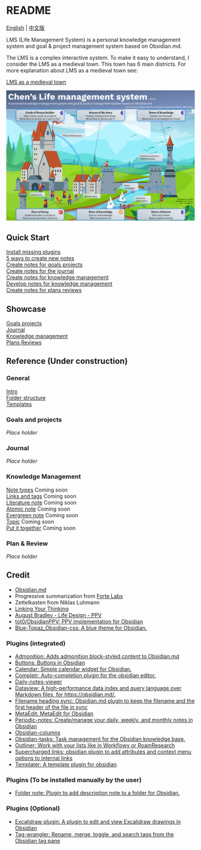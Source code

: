 # README
[English](README.md) | [中文版](README_CN.md)

LMS (Life Management System) is a personal knowledge management system and goal & project management system based on Obsidian.md. 

The LMS is a complex interactive system. To make it easy to understand, I consider the LMS as a medieval town.  This town has 6 main districts. For more explanation about LMS as a medieval town see:

[LMS as a medieval town](900_Supporting_Files/991_Readme/01_LMS_as_a_medieval_town.md)

![LMS_poster_landscape](900_Supporting_Files/991_Readme/images/LMS_poster_landscape.png)


## Quick Start
[Install missing plugins](900_Supporting_Files/991_Readme/QS_a0_Install_plugins.md)  
[5 ways to create new notes](900_Supporting_Files/991_Readme/QS_a1_5_ways_to_create_new_notes.md)  
[Create notes for goals projects](900_Supporting_Files/991_Readme/QS_b1_Create_notes_for_goals_projects.md)  
[Create notes for the journal](900_Supporting_Files/991_Readme/QS_c1_Create_notes_for_journal.md)  
[Create notes for knowledge management](900_Supporting_Files/991_Readme/QS_d1_Create_notes_for_knowledge_management.md)   
[Develop notes for knowledge management](900_Supporting_Files/991_Readme/QS_d2_Develop_notes_for_knowledge_management.md)  
[Create notes for plans reviews](900_Supporting_Files/991_Readme/QS_e1_Create_notes_for_plans_reviews.md)    

## Showcase
[Goals projects](900_Supporting_Files/991_Readme/SC_a1_Goals_projects.md)   
[Journal](900_Supporting_Files/991_Readme/SC_b1_Journal.md)   
[Knowledge management](900_Supporting_Files/991_Readme/SC_c1_Knowledge_management.md)    
[Plans Reviews](900_Supporting_Files/991_Readme/SC_d1_Plans_Reviews.md)  

## Reference (Under construction)
### General
[Intro](900_Supporting_Files/991_Readme/01_Intro.md)  
[Folder structure](900_Supporting_Files/991_Readme/02_Folder_structure.md)  
[Templates](900_Supporting_Files/991_Readme/03_Templates.md)   

### Goals and projects
*Place holder*  

### Journal
*Place holder*  

### Knowledge Management  
[Note types](900_Supporting_Files/991_Readme/PKM01_Note_types.md)   Coming soon  
[Links and tags](900_Supporting_Files/991_Readme/PKM02_Links_and_tags.md) Coming soon  
[Literature note](900_Supporting_Files/991_Readme/PKM03_Literature_note.md) Coming soon  
[Atomic note](900_Supporting_Files/991_Readme/PKM04_Atomic_note.md) Coming soon  
[Evergreen note](900_Supporting_Files/991_Readme/PKM005_Evergreen_note.md) Coming soon  
[Topic](900_Supporting_Files/991_Readme/PKM006_Topic.md) Coming soon  
[Put it together](900_Supporting_Files/991_Readme/PKM010_Put_it_together.md) Coming soon  


### Plan & Review  
*Place holder*  


## Credit
- [Obsidian.md](https://obsidian.md/)
- Progressive summarization from [Forte Labs](https://fortelabs.co/)
- Zettelkasten from Niklas Luhmann
- [Linking Your Thinking](https://www.linkingyourthinking.com/)
- [August Bradley - Life Design - PPV](https://www.youtube.com/user/augustbradley/featured)
- [tot0/ObsidianPPV: PPV implementation for Obsidian](https://github.com/tot0/ObsidianPPV)
- [Blue-Topaz_Obsidian-css: A blue theme for Obsidian. ](https://github.com/whyt-byte/Blue-Topaz_Obsidian-css)

### Plugins (integrated)
- [Admonition: Adds admonition block-styled content to Obsidian.md ](https://github.com/valentine195/obsidian-admonition)
- [Buttons: Buttons in Obsidian ](https://github.com/shabegom/buttons)
- [Calendar: Simple calendar widget for Obsidian. ](https://github.com/liamcain/obsidian-calendar-plugin)
- [Completr: Auto-completion plugin for the obsidian editor. ](https://github.com/tth05/obsidian-completr)
- [Daily-notes-viewer ](https://github.com/Johnson0907/obsidian-daily-notes-viewer)
- [Dataview: A high-performance data index and query language over Markdown files, for https://obsidian.md/. ](https://github.com/blacksmithgu/obsidian-dataview)
- [Filename heading sync: Obsidian.md plugin to keep the filename and the first header of the file in sync ](https://github.com/dvcrn/obsidian-filename-heading-sync)
- [MetaEdit: MetaEdit for Obsidian ](https://github.com/chhoumann/MetaEdit)
- [Periodic-notes: Create/manage your daily, weekly, and monthly notes in Obsidian ](https://github.com/liamcain/obsidian-periodic-notes)
- [Obsidian-columns](https://github.com/tnichols217/obsidian-columns)
- [Obsidian-tasks: Task management for the Obsidian knowledge base. ](https://github.com/obsidian-tasks-group/obsidian-tasks)
- [Outliner: Work with your lists like in Workflowy or RoamResearch](https://github.com/vslinko/obsidian-outliner)
- [Supercharged links: obsidian plugin to add attributes and context menu options to internal links ](https://github.com/mdelobelle/obsidian_supercharged_links)
- [Templater: A template plugin for obsidian ](https://github.com/SilentVoid13/Templater)

### Plugins (To be installed manually by the user)
- [Folder note: Plugin to add description note to a folder for Obsidian. ](https://github.com/xpgo/obsidian-folder-note-plugin)


### Plugins (Optional)
- [Excalidraw plugin: A plugin to edit and view Excalidraw drawings in Obsidian ](https://github.com/zsviczian/obsidian-excalidraw-plugin)
- [Tag-wrangler: Rename, merge, toggle, and search tags from the Obsidian tag pane ](https://github.com/pjeby/tag-wrangler)